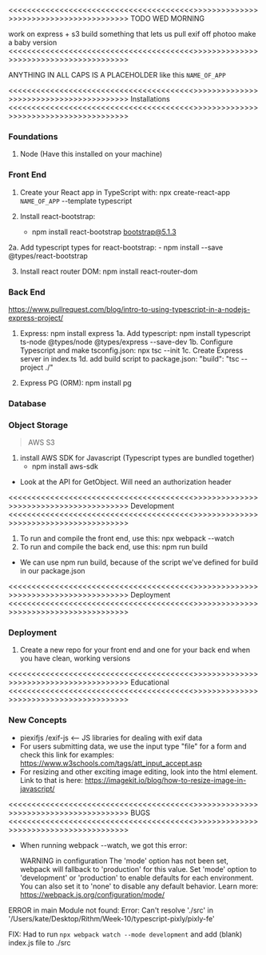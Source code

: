 <<<<<<<<<<<<<<<<<<<<<<<<<<<<<<<<<<<<<<<<>>>>>>>>>>>>>>>>>>>>>>>>>>>>>>>>>>>>>>>>
TODO WED MORNING

work on express + s3
build something that lets us pull exif off photoo
make a  baby version
<<<<<<<<<<<<<<<<<<<<<<<<<<<<<<<<<<<<<<<<>>>>>>>>>>>>>>>>>>>>>>>>>>>>>>>>>>>>>>>>



ANYTHING IN ALL CAPS IS A PLACEHOLDER like this `NAME_OF_APP`

<<<<<<<<<<<<<<<<<<<<<<<<<<<<<<<<<<<<<<<<>>>>>>>>>>>>>>>>>>>>>>>>>>>>>>>>>>>>>>>>
Installations
<<<<<<<<<<<<<<<<<<<<<<<<<<<<<<<<<<<<<<<<>>>>>>>>>>>>>>>>>>>>>>>>>>>>>>>>>>>>>>>>

### Foundations ###
1. Node (Have this installed on your machine)

### Front End ###
1. Create your React app in TypeScript with: npx create-react-app `NAME_OF_APP` --template typescript 

2. Install react-bootstrap: 
    - npm install react-bootstrap bootstrap@5.1.3

2a. Add typescript types for react-bootstrap: 
    - npm install --save @types/react-bootstrap

3. Install react router DOM: npm install react-router-dom


### Back End ###

https://www.pullrequest.com/blog/intro-to-using-typescript-in-a-nodejs-express-project/

1. Express: npm install express
1a. Add typescript: 
    npm install typescript ts-node @types/node @types/express --save-dev
1b. Configure Typescript and make tsconfig.json:
    npx tsc --init
1c. Create Express server in index.ts
1d. add build script to package.json: 
    "build": "tsc --project ./"

2. Express PG (ORM): npm install pg

### Database ###

### Object Storage ###
> AWS S3
1. install AWS SDK for Javascript (Typescript types are bundled together)
    - npm install aws-sdk


- Look at the API for GetObject. Will need an authorization header


<<<<<<<<<<<<<<<<<<<<<<<<<<<<<<<<<<<<<<<<>>>>>>>>>>>>>>>>>>>>>>>>>>>>>>>>>>>>>>>>
Development
<<<<<<<<<<<<<<<<<<<<<<<<<<<<<<<<<<<<<<<<>>>>>>>>>>>>>>>>>>>>>>>>>>>>>>>>>>>>>>>>
1. To run and compile the front end, use this: npx webpack --watch
2. To run and compile the back end, use this: npm run build
 - We can use npm run build, because of the script we've defined for build in our
 package.json


<<<<<<<<<<<<<<<<<<<<<<<<<<<<<<<<<<<<<<<<>>>>>>>>>>>>>>>>>>>>>>>>>>>>>>>>>>>>>>>>
Deployment
<<<<<<<<<<<<<<<<<<<<<<<<<<<<<<<<<<<<<<<<>>>>>>>>>>>>>>>>>>>>>>>>>>>>>>>>>>>>>>>>

### Deployment ###
1. Create a new repo for your front end and one for your back end when you have
clean, working versions


<<<<<<<<<<<<<<<<<<<<<<<<<<<<<<<<<<<<<<<<>>>>>>>>>>>>>>>>>>>>>>>>>>>>>>>>>>>>>>>>
Educational
<<<<<<<<<<<<<<<<<<<<<<<<<<<<<<<<<<<<<<<<>>>>>>>>>>>>>>>>>>>>>>>>>>>>>>>>>>>>>>>>

### New Concepts ###

- piexifjs /exif-js <-- JS libraries for dealing with exif data
- For users submitting data, we use the input type "file" for a form and check
this link for examples: https://www.w3schools.com/tags/att_input_accept.asp
- For resizing and other exciting image editing, look into the html <canvas> element.
Link to that is here: https://imagekit.io/blog/how-to-resize-image-in-javascript/

<<<<<<<<<<<<<<<<<<<<<<<<<<<<<<<<<<<<<<<<>>>>>>>>>>>>>>>>>>>>>>>>>>>>>>>>>>>>>>>>
BUGS
<<<<<<<<<<<<<<<<<<<<<<<<<<<<<<<<<<<<<<<<>>>>>>>>>>>>>>>>>>>>>>>>>>>>>>>>>>>>>>>>

- When running webpack --watch, we got this error:
    
    WARNING in configuration
The 'mode' option has not been set, webpack will fallback to 'production' for this value.
Set 'mode' option to 'development' or 'production' to enable defaults for each environment.
You can also set it to 'none' to disable any default behavior. Learn more: https://webpack.js.org/configuration/mode/

ERROR in main
Module not found: Error: Can't resolve './src' in '/Users/kate/Desktop/Rithm/Week-10/typescript-pixly/pixly-fe'

FIX: Had to run `npx webpack watch --mode development` and add (blank) index.js file to ./src